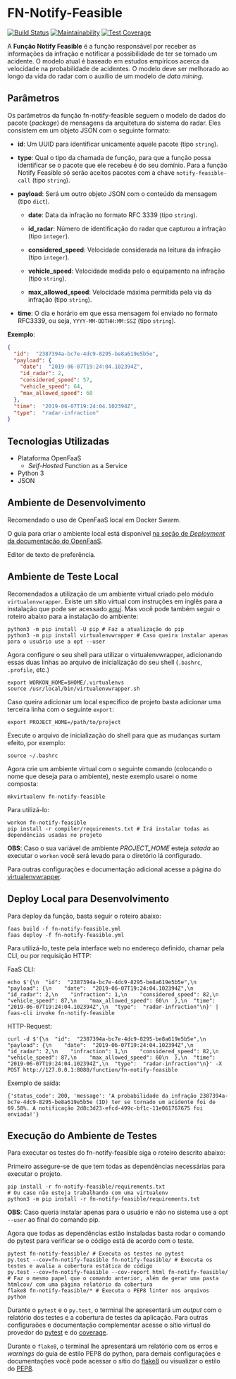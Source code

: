 # FN-Notify-Feasible

[![Build Status](https://travis-ci.org/radar-pi/fn-notify-feasible.svg?branch=develop)](https://travis-ci.org/radar-pi/fn-notify-feasible)
[![Maintainability](https://api.codeclimate.com/v1/badges/f6660230a65774c69610/maintainability)](https://codeclimate.com/github/radar-pi/fn-notify-feasible/maintainability)
[![Test Coverage](https://api.codeclimate.com/v1/badges/f6660230a65774c69610/test_coverage)](https://codeclimate.com/github/radar-pi/fn-notify-feasible/test_coverage)

A **Função Notify Feasible** é a função responsável por receber as informações da infração e notificar a possibilidade de ter se tornado um acidente. O modelo atual é baseado em estudos empíricos acerca da velocidade na probabilidade de acidentes. O modelo deve ser melhorado ao longo da vida do radar com o auxílio de um modelo de _data mining_.

## Parâmetros

Os parâmetros da função fn-notify-feasible seguem o modelo de dados do pacote (_package_) de mensagens da arquitetura do sistema do radar. Eles consistem em um objeto JSON com o seguinte formato:

- **id**: Um UUID para identificar unicamente aquele pacote (tipo `string`).

- **type**: Qual o tipo da chamada de função, para que a função possa identificar se o pacote que ele recebeu é do seu domínio. Para a função Notify Feasible só serão aceitos pacotes com a chave `notify-feasible-call` (tipo `string`).

- **payload**: Será um outro objeto JSON com o conteúdo da mensagem (tipo `dict`).

    - **date**: Data da infração no formato RFC 3339 (tipo `string`).

    - **id_radar**: Número de identificação do radar que capturou a infração (tipo `integer`).

    - **considered_speed**: Velocidade considerada na leitura da infração (tipo `integer`).

    - **vehicle_speed**: Velocidade medida pelo o equipamento na infração (tipo `string`).

    - **max_allowed_speed**: Velocidade máxima permitida pela via da infração (tipo `string`).

- **time**: O dia e horário em que essa mensagem foi enviado no formato RFC3339, ou seja, `YYYY-MM-DDTHH:MM:SSZ` (tipo `string`).

__Exemplo__:

```json
{
  "id":  "2387394a-bc7e-4dc9-8295-be8a619e5b5e",
  "payload": {
    "date":  "2019-06-07T19:24:04.102394Z",
    "id_radar": 2,
    "considered_speed": 57,
    "vehicle_speed": 64,
    "max_allowed_speed": 60
  },
  "time":  "2019-06-07T19:24:04.102394Z",
  "type":  "radar-infraction"
}
```

## Tecnologias Utilizadas

- Plataforma OpenFaaS
    - _Self-Hosted_ Function as a Service
- Python 3
- JSON

## Ambiente de Desenvolvimento

Recomendado o uso de OpenFaaS local em Docker Swarm.

O guia para criar o ambiente local está disponível [na seção de _Deployment_ da documentação do OpenFaaS](http://docs.openfaas.com/deployment/docker-swarm/).

Editor de texto de preferência.

## Ambiente de Teste Local

Recomendados a utilização de um ambiente virtual criado pelo módulo `virtualenvwrapper`.
Existe um sítio virtual com instruções em inglês para a instalação que pode ser acessado [aqui](https://virtualenvwrapper.readthedocs.io/en/latest/install.html). Mas você pode também seguir o roteiro abaixo para a instalação do ambiente:

```shell
python3 -m pip install -U pip # Faz a atualização do pip
python3 -m pip install virtualenvwrapper # Caso queira instalar apenas para o usuário use a opt --user
```

Agora configure o seu shell para utilizar o virtualenvwrapper, adicionando essas duas linhas ao arquivo de inicialização do seu shell (`.bashrc`, `.profile`, etc.)

```shell
export WORKON_HOME=$HOME/.virtualenvs
source /usr/local/bin/virtualenvwrapper.sh
```

Caso queira adicionar um local específico de projeto basta adicionar uma terceira linha com o seguinte `export`:

```shell
export PROJECT_HOME=/path/to/project
```

Execute o arquivo de inicialização do shell para que as mudanças surtam efeito, por exemplo:

```shell
source ~/.bashrc
```

Agora crie um ambiente virtual com o seguinte comando (colocando o nome que deseja para o ambiente), neste exemplo usarei o nome composta:

```shell
mkvirtualenv fn-notify-feasible
```

Para utilizá-lo:

```shell
workon fn-notify-feasible
pip install -r compiler/requirements.txt # Irá instalar todas as dependências usadas no projeto
```

**OBS**: Caso o sua variável de ambiente *PROJECT_HOME* esteja _setada_ ao executar o `workon` você será levado para o diretório lá configurado.

Para outras configurações e documentação adicional acesse a página do [virtualenvwrapper](https://virtualenvwrapper.readthedocs.io/en/latest/).

## Deploy Local para Desenvolvimento

Para deploy da função, basta seguir o roteiro abaixo:

```shell
faas build -f fn-notify-feasible.yml
faas deploy -f fn-notify-feasible.yml
```

Para utilizá-lo, teste pela interface web no endereço definido, chamar pela CLI, ou por requisição HTTP:

FaaS CLI:

```shell
echo $'{\n  "id":  "2387394a-bc7e-4dc9-8295-be8a619e5b5e",\n  "payload": {\n    "date":  "2019-06-07T19:24:04.102394Z",\n    "id_radar": 2,\n    "infraction": 1,\n    "considered_speed": 82,\n    "vehicle_speed": 87,\n    "max_allowed_speed": 60\n  },\n  "time":  "2019-06-07T19:24:04.102394Z",\n  "type":  "radar-infraction"\n}' | faas-cli invoke fn-notify-feasible
```

HTTP-Request:

```shell
curl -d $'{\n  "id":  "2387394a-bc7e-4dc9-8295-be8a619e5b5e",\n  "payload": {\n    "date":  "2019-06-07T19:24:04.102394Z",\n    "id_radar": 2,\n    "infraction": 1,\n    "considered_speed": 82,\n    "vehicle_speed": 87,\n    "max_allowed_speed": 60\n  },\n  "time":  "2019-06-07T19:24:04.102394Z",\n  "type":  "radar-infraction"\n}' -X POST http://127.0.0.1:8080/function/fn-notify-feasible
```

Exemplo de saída:

```shell
{'status_code': 200, 'message': 'A probabilidade da infração 2387394a-bc7e-4dc9-8295-be8a619e5b5e (ID) ter se tornado um acidente foi de 69.58%. A notificação 2d8c3d23-efcd-499c-bf1c-11e061767675 foi enviada!'}
```

## Execução do Ambiente de Testes

Para executar os testes do fn-notify-feasible siga o roteiro descrito abaixo:

Primeiro assegure-se de que tem todas as dependências necessárias para executar o projeto.

```shell
pip install -r fn-notify-feasible/requirements.txt
# Ou caso não esteja trabalhando com uma virtualenv
python3 -m pip install -r fn-notify-feasible/requirements.txt
```

**OBS**: Caso queria instalar apenas para o usuário e não no sistema use a opt `--user` ao final do comando pip.

Agora que todas as dependências estão instaladas basta rodar o comando do pytest para verificar se o código está de acordo com o teste.

```shell
pytest fn-notify-feasible/ # Executa os testes no pytest
py.test --cov=fn-notify-feasible fn-notify-feasible/ # Executa os testes e avalia a cobertura estática de código
py.test --cov=fn-notify-feasible --cov-report html fn-notify-feasible/ # Faz o mesmo papel que o comando anterior, além de gerar uma pasta htmlcov/ com uma página relatório da cobertura
flake8 fn-notify-feasible/* # Executa o PEP8 linter nos arquivos python
```

Durante o `pytest` e o `py.test`, o terminal lhe apresentará um _output_ com o relatório dos testes e a cobertura de testes da aplicação. Para outras configuraões e documentação complementar acesse o sítio virtual do provedor do [pytest](https://docs.pytest.org/en/latest/) e do [coverage](https://pytest-cov.readthedocs.io/en/latest/).

Durante o `flake8`, o terminal lhe apresentará um relatório com os erros e _warnings_ do guia de estilo PEP8 do python, para demais configurações e documentações você pode acessar o sítio do [flake8](http://flake8.pycqa.org/en/latest/index.html) ou visualizar o estilo do [PEP8](https://www.python.org/dev/peps/pep-0008/).
